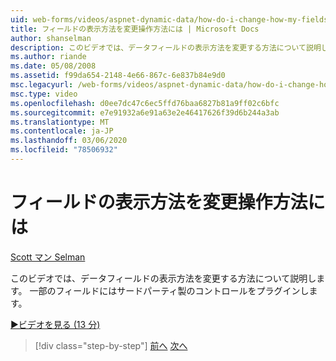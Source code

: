 ```yaml
---
uid: web-forms/videos/aspnet-dynamic-data/how-do-i-change-how-my-fields-render
title: フィールドの表示方法を変更操作方法には | Microsoft Docs
author: shanselman
description: このビデオでは、データフィールドの表示方法を変更する方法について説明します。 一部のフィールドにはサードパーティ製のコントロールをプラグインします。
ms.author: riande
ms.date: 05/08/2008
ms.assetid: f99da654-2148-4e66-867c-6e837b84e9d0
msc.legacyurl: /web-forms/videos/aspnet-dynamic-data/how-do-i-change-how-my-fields-render
msc.type: video
ms.openlocfilehash: d0ee7dc47c6ec5ffd76baa6827b81a9ff02c6bfc
ms.sourcegitcommit: e7e91932a6e91a63e2e46417626f39d6b244a3ab
ms.translationtype: MT
ms.contentlocale: ja-JP
ms.lasthandoff: 03/06/2020
ms.locfileid: "78506932"
---
```

# <a name="how-do-i-change-how-my-fields-render"></a>フィールドの表示方法を変更操作方法には

[Scott マン Selman](https://github.com/shanselman)

このビデオでは、データフィールドの表示方法を変更する方法について説明します。 一部のフィールドにはサードパーティ製のコントロールをプラグインします。

[&#9654;ビデオを見る (13 分)](https://channel9.msdn.com/Blogs/ASP-NET-Site-Videos/how-do-i-change-how-my-fields-render)

> [!div class="step-by-step"]
> [前へ](how-do-i-enable-inline-gridview-editing.md)
> [次へ](how-do-i-handle-business-logic-exceptions.md)

